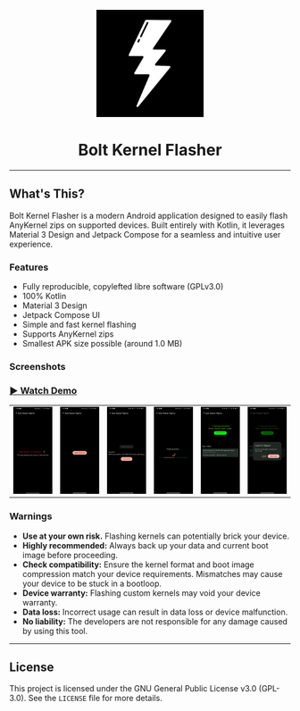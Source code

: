 <p align="center">
  <img src="app/src/main/launcher-playstore.png" alt="Thor Logo" height="192dp">
</p>

<h1 align="center">Bolt Kernel Flasher</h1>

---

## What's This?

Bolt Kernel Flasher is a modern Android application designed to easily flash AnyKernel zips on supported devices. Built entirely with Kotlin, it leverages Material 3 Design and Jetpack Compose for a seamless and intuitive user experience.

### Features

- Fully reproducible, copylefted libre software (GPLv3.0)
- 100% Kotlin
- Material 3 Design
- Jetpack Compose UI
- Simple and fast kernel flashing
- Supports AnyKernel zips
- Smallest APK size possible (around 1.0 MB)

### Screenshots

### [▶️ Watch Demo](https://youtube.com/shorts/21q9h6YFR3Y?feature=share)
<table>
  <tr>
    <td><img src="fastlane/metadata/android/en-US/images/phoneScreenshots/1.jpg" alt="Screenshot 1" width="200"/></td>
    <td><img src="fastlane/metadata/android/en-US/images/phoneScreenshots/2.jpg" alt="Screenshot 2" width="200"/></td>
    <td><img src="fastlane/metadata/android/en-US/images/phoneScreenshots/3.jpg" alt="Screenshot 3" width="200"/></td>
    <td><img src="fastlane/metadata/android/en-US/images/phoneScreenshots/4.jpg" alt="Screenshot 3" width="200"/></td>
    <td><img src="fastlane/metadata/android/en-US/images/phoneScreenshots/5.jpg" alt="Screenshot 3" width="200"/></td>
    <td><img src="fastlane/metadata/android/en-US/images/phoneScreenshots/6.jpg" alt="Screenshot 3" width="200"/></td>
  </tr>
</table>

### Warnings

- **Use at your own risk.** Flashing kernels can potentially brick your device.
- **Highly recommended:** Always back up your data and current boot image before proceeding.
- **Check compatibility:** Ensure the kernel format and boot image compression match your device requirements. Mismatches may cause your device to be stuck in a bootloop.
- **Device warranty:** Flashing custom kernels may void your device warranty.
- **Data loss:** Incorrect usage can result in data loss or device malfunction.
- **No liability:** The developers are not responsible for any damage caused by using this tool.

---

## License

This project is licensed under the GNU General Public License v3.0 (GPL-3.0). See the `LICENSE` file for more details.
